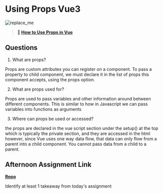 # Using Props Vue3

![replace_me](https://codeworks.blob.core.windows.net/public/assets/img/illustrations/placeholder.svg)

> **📖 [How to Use Props in Vue](https://codeworksacademy.com/fs-student-guide/resources/wk6/02-Props)**

## Questions

1. What are props?

Props are custom attributes you can register on a component. To pass a property to child component, we must declare it in the list of props this component accepts, using the props option.

2. What are props used for?

Props are used to pass variables and other information around between different components. This is similar to how in Javascript we can pass variables into functions as arguments

3. Where can props be used or accessed?

the props are declared in the vue script section under the setup() at the top which is typically the private section, and they are accessed in the html however, since Vue uses one way data flow, that data can only flow from a parent into a child component. You cannot pass data from a child to a parent.

## Afternoon Assignment Link

**[Repo](https://github.com/chris-hildebrandt/nasa-apod)**

Identify at least 1 takeaway from today's assignment
